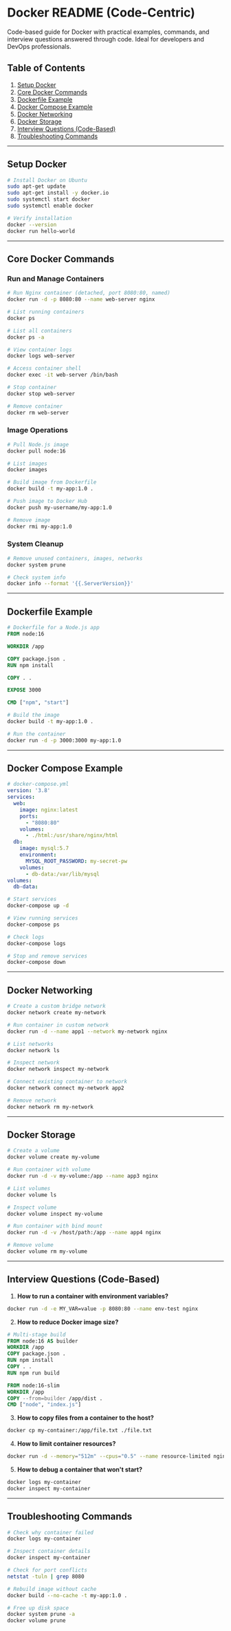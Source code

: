 # Docker README (Code-Centric)

Code-based guide for Docker with practical examples, commands, and interview questions answered through code. Ideal for developers and DevOps professionals.

## Table of Contents
1. [Setup Docker](#setup-docker)
2. [Core Docker Commands](#core-docker-commands)
3. [Dockerfile Example](#dockerfile-example)
4. [Docker Compose Example](#docker-compose-example)
5. [Docker Networking](#docker-networking)
6. [Docker Storage](#docker-storage)
7. [Interview Questions (Code-Based)](#interview-questions-code-based)
8. [Troubleshooting Commands](#troubleshooting-commands)

---

## Setup Docker

```bash
# Install Docker on Ubuntu
sudo apt-get update
sudo apt-get install -y docker.io
sudo systemctl start docker
sudo systemctl enable docker

# Verify installation
docker --version
docker run hello-world
```

---

## Core Docker Commands

### Run and Manage Containers
```bash
# Run Nginx container (detached, port 8080:80, named)
docker run -d -p 8080:80 --name web-server nginx

# List running containers
docker ps

# List all containers
docker ps -a

# View container logs
docker logs web-server

# Access container shell
docker exec -it web-server /bin/bash

# Stop container
docker stop web-server

# Remove container
docker rm web-server
```

### Image Operations
```bash
# Pull Node.js image
docker pull node:16

# List images
docker images

# Build image from Dockerfile
docker build -t my-app:1.0 .

# Push image to Docker Hub
docker push my-username/my-app:1.0

# Remove image
docker rmi my-app:1.0
```

### System Cleanup
```bash
# Remove unused containers, images, networks
docker system prune

# Check system info
docker info --format '{{.ServerVersion}}'
```

---

## Dockerfile Example

```dockerfile
# Dockerfile for a Node.js app
FROM node:16

WORKDIR /app

COPY package.json .
RUN npm install

COPY . .

EXPOSE 3000

CMD ["npm", "start"]
```

```bash
# Build the image
docker build -t my-app:1.0 .

# Run the container
docker run -d -p 3000:3000 my-app:1.0
```

---

## Docker Compose Example

```yaml
# docker-compose.yml
version: '3.8'
services:
  web:
    image: nginx:latest
    ports:
      - "8080:80"
    volumes:
      - ./html:/usr/share/nginx/html
  db:
    image: mysql:5.7
    environment:
      MYSQL_ROOT_PASSWORD: my-secret-pw
    volumes:
      - db-data:/var/lib/mysql
volumes:
  db-data:
```

```bash
# Start services
docker-compose up -d

# View running services
docker-compose ps

# Check logs
docker-compose logs

# Stop and remove services
docker-compose down
```

---

## Docker Networking

```bash
# Create a custom bridge network
docker network create my-network

# Run container in custom network
docker run -d --name app1 --network my-network nginx

# List networks
docker network ls

# Inspect network
docker network inspect my-network

# Connect existing container to network
docker network connect my-network app2

# Remove network
docker network rm my-network
```

---

## Docker Storage

```bash
# Create a volume
docker volume create my-volume

# Run container with volume
docker run -d -v my-volume:/app --name app3 nginx

# List volumes
docker volume ls

# Inspect volume
docker volume inspect my-volume

# Run container with bind mount
docker run -d -v /host/path:/app --name app4 nginx

# Remove volume
docker volume rm my-volume
```

---

## Interview Questions (Code-Based)

1. **How to run a container with environment variables?**
```bash
docker run -d -e MY_VAR=value -p 8080:80 --name env-test nginx
```

2. **How to reduce Docker image size?**
```dockerfile
# Multi-stage build
FROM node:16 AS builder
WORKDIR /app
COPY package.json .
RUN npm install
COPY . .
RUN npm run build

FROM node:16-slim
WORKDIR /app
COPY --from=builder /app/dist .
CMD ["node", "index.js"]
```

3. **How to copy files from a container to the host?**
```bash
docker cp my-container:/app/file.txt ./file.txt
```

4. **How to limit container resources?**
```bash
docker run -d --memory="512m" --cpus="0.5" --name resource-limited nginx
```

5. **How to debug a container that won't start?**
```bash
docker logs my-container
docker inspect my-container
```

---

## Troubleshooting Commands

```bash
# Check why container failed
docker logs my-container

# Inspect container details
docker inspect my-container

# Check for port conflicts
netstat -tuln | grep 8080

# Rebuild image without cache
docker build --no-cache -t my-app:1.0 .

# Free up disk space
docker system prune -a
docker volume prune
```